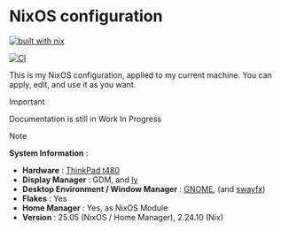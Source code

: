 # NixOS configuration
[![built with nix](https://builtwithnix.org/badge.svg)](https://builtwithnix.org)

[![CI](https://github.com/fmway/NixOS/actions/workflows/ci.yml/badge.svg)](https://github.com/fmway/NixOS/actions/workflows/ci.yml)

This is my NixOS configuration, applied to my current machine. You can apply, edit, and use it as you want.
> [!IMPORTANT]
> Documentation is still in Work In Progress

> [!NOTE]
> **System Information** : 
> - **Hardware** : [ThinkPad t480](https://github.com/NixOS/nixos-hardware/blob/master/lenovo/thinkpad/t480/default.nix)
> - **Display Manager** : GDM, and [ly](https://github.com/fairyglade/ly)
> - **Desktop Environment / Window Manager** : [GNOME](https://www.gnome.org/), (and [swayfx](https://github.com/WillPower3309/swayfx))
> - **Flakes** : Yes
> - **Home Manager** : Yes, as NixOS Module
> - **Version** : 25.05 (NixOS / Home Manager), 2.24.10 (Nix)
